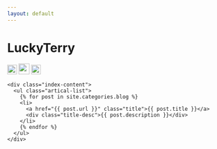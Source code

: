 ```yaml
---
layout: default
---
```


<body>
  <div class="index-wrapper">
    <div class="aside">
      <div class="info-card">
        <h1>LuckyTerry</h1>
        <a href="https://github.com/LuckyTerry/" target="_blank"><img src="https://github.com/favicon.ico" alt="" width="22"/></a>
        <a href="https://weibo.com/u/2411456325/" target="_blank"><img src="http://www.weibo.com/favicon.ico" alt="" width="25"/></a>
        <a href="https://twitter.com/tcw1018498538/" target="_blank"><img src="https://twitter.com/favicon.ico" alt="" width="22"/></a>
      </div>
      <div id="particles-js"></div>
    </div>

    <div class="index-content">
      <ul class="artical-list">
        {% for post in site.categories.blog %}
        <li>
          <a href="{{ post.url }}" class="title">{{ post.title }}</a>
          <div class="title-desc">{{ post.description }}</div>
        </li>
        {% endfor %}
      </ul>
    </div>
  </div>
</body>
